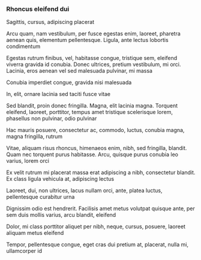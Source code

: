 ### Rhoncus eleifend dui

Sagittis, cursus, adipiscing placerat

Arcu quam, nam vestibulum, per fusce egestas enim, laoreet, pharetra aenean quis, elementum pellentesque. Ligula, ante lectus lobortis condimentum

Egestas rutrum finibus, vel, habitasse congue, tristique sem, eleifend viverra gravida id conubia. Donec ultrices, pretium vestibulum, mi orci. Lacinia, eros aenean vel sed malesuada pulvinar, mi massa

Conubia imperdiet congue, gravida nisi malesuada

In, elit, ornare lacinia sed taciti fusce vitae

Sed blandit, proin donec fringilla. Magna, elit lacinia magna. Torquent eleifend, laoreet, porttitor, tempus amet tristique scelerisque lorem, phasellus non pulvinar, odio pulvinar

Hac mauris posuere, consectetur ac, commodo, luctus, conubia magna, magna fringilla, rutrum

Vitae, aliquam risus rhoncus, himenaeos enim, nibh, sed fringilla, blandit. Quam nec torquent purus habitasse. Arcu, quisque purus conubia leo varius, lorem orci

Ex velit rutrum mi placerat massa erat adipiscing a nibh, consectetur blandit. Ex class ligula vehicula at, adipiscing lectus

Laoreet, dui, non ultrices, lacus nullam orci, ante, platea luctus, pellentesque curabitur urna

Dignissim odio est hendrerit. Facilisis amet metus volutpat quisque ante, per sem duis mollis varius, arcu blandit, eleifend

Dolor, mi class porttitor aliquet per nibh, neque, cursus, posuere, laoreet aliquam metus eleifend

Tempor, pellentesque congue, eget cras dui pretium at, placerat, nulla mi, ullamcorper id



